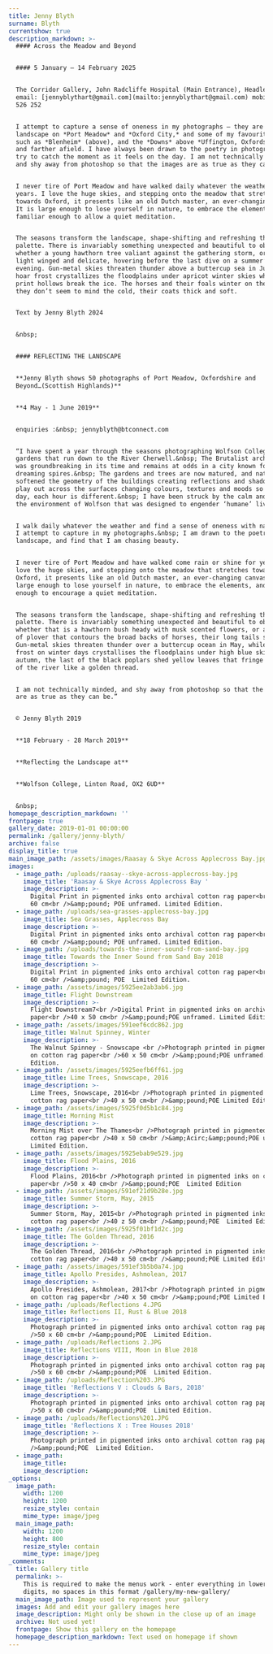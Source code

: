 ```yaml
---
title: Jenny Blyth
surname: Blyth
currentshow: true
description_markdown: >-
  #### Across the Meadow and Beyond


  #### 5 January – 14 February 2025


  The Corridor Gallery, John Radcliffe Hospital (Main Entrance), Headley Way
  email: [jennyblythart@gmail.com](mailto:jennyblythart@gmail.com) mobile: 07798
  526 252


  I attempt to capture a sense of oneness in my photographs – they are of
  landscape on *Port Meadow* and *Oxford City,* and some of my favourite places
  such as *Blenheim* (above), and the *Downs* above *Uffington, Oxfordshire*,
  and farther afield. I have always been drawn to the poetry in photography, and
  try to catch the moment as it feels on the day. I am not technically minded,
  and shy away from photoshop so that the images are as true as they can be.


  I never tire of Port Meadow and have walked daily whatever the weather for
  years. I love the huge skies, and stepping onto the meadow that stretches
  towards Oxford, it presents like an old Dutch master, an ever-changing canvas.
  It is large enough to lose yourself in nature, to embrace the elements, and
  familiar enough to allow a quiet meditation.


  The seasons transform the landscape, shape-shifting and refreshing the
  palette. There is invariably something unexpected and beautiful to observe
  whether a young hawthorn tree valiant against the gathering storm, or a tern,
  light winged and delicate, hovering before the last dive on a summer’s
  evening. Gun-metal skies threaten thunder above a buttercup sea in June, while
  hoar frost crystallizes the floodplains under apricot winter skies where hoof
  print hollows break the ice. The horses and their foals winter on the meadow -
  they don’t seem to mind the cold, their coats thick and soft.


  Text by Jenny Blyth 2024


  &nbsp;


  #### REFLECTING THE LANDSCAPE


  **Jenny Blyth shows 50 photographs of Port Meadow, Oxfordshire and
  Beyond…(Scottish Highlands)**


  **4 May - 1 June 2019**


  enquiries :&nbsp; jennyblyth@btconnect.com


  “I have spent a year through the seasons photographing Wolfson College and the
  gardens that run down to the River Cherwell.&nbsp; The Brutalist architecture
  was groundbreaking in its time and remains at odds in a city known for its
  dreaming spires.&nbsp; The gardens and trees are now matured, and nature has
  softened the geometry of the buildings creating reflections and shadows that
  play out across the surfaces changing colours, textures and moods so that each
  day, each hour is different.&nbsp; I have been struck by the calm and joy in
  the environment of Wolfson that was designed to engender ‘humane’ living.


  I walk daily whatever the weather and find a sense of oneness with nature that
  I attempt to capture in my photographs.&nbsp; I am drawn to the poetry in the
  landscape, and find that I am chasing beauty.


  I never tire of Port Meadow and have walked come rain or shine for years. I
  love the huge skies, and stepping onto the meadow that stretches towards
  Oxford, it presents like an old Dutch master, an ever-changing canvas. It is
  large enough to lose yourself in nature, to embrace the elements, and familiar
  enough to encourage a quiet meditation.


  The seasons transform the landscape, shape-shifting and refreshing the
  palette. There is invariably something unexpected and beautiful to observe
  whether that is a hawthorn bush heady with musk scented flowers, or a murmur
  of plover that contours the broad backs of horses, their long tails sashaying.
  Gun-metal skies threaten thunder over a buttercup ocean in May, while hoar
  frost on winter days crystallises the floodplains under high blue skies. In
  autumn, the last of the black poplars shed yellow leaves that fringe the edge
  of the river like a golden thread.


  I am not technically minded, and shy away from photoshop so that the images
  are as true as they can be.”


  © Jenny Blyth 2019


  **18 February - 28 March 2019**


  **Reflecting the Landscape at**


  **Wolfson College, Linton Road, OX2 6UD**


  &nbsp;
homepage_description_markdown: ''
frontpage: true
gallery_date: 2019-01-01 00:00:00
permalink: /gallery/jenny-blyth/
archive: false
display_title: true
main_image_path: /assets/images/Raasay & Skye Across Applecross Bay.jpg
images:
  - image_path: /uploads/raasay--skye-across-applecross-bay.jpg
    image_title: 'Raasay & Skye Across Applecross Bay '
    image_description: >-
      Digital Print in pigmented inks onto archival cotton rag paper<br />50 x
      60 cm<br />&amp;pound; POE unframed. Limited Edition. 
  - image_path: /uploads/sea-grasses-applecross-bay.jpg
    image_title: Sea Grasses, Applecross Bay
    image_description: >-
      Digital Print in pigmented inks onto archival cotton rag paper<br />50 x
      60 cm<br />&amp;pound; POE unframed. Limited Edition.
  - image_path: /uploads/towards-the-inner-sound-from-sand-bay.jpg
    image_title: Towards the Inner Sound from Sand Bay 2018
    image_description: >-
      Digital Print in pigmented inks onto archival cotton rag paper<br />50 x
      60 cm<br />&amp;pound; POE  Limited Edition.
  - image_path: /assets/images/5925ee2ab3ab6.jpg
    image_title: Flight Downstream
    image_description: >-
      Flight Downstream7<br />Digital Print in pigmented inks on archival
      paper<br />40 x 50 cm<br />&amp;pound;POE unframed. Limited Edition.
  - image_path: /assets/images/591eef6cdc862.jpg
    image_title: Walnut Spinney, Winter
    image_description: >-
      The Walnut Spinney - Snowscape <br />Photograph printed in pigmented inks
      on cotton rag paper<br />60 x 50 cm<br />&amp;pound;POE unframed. Limited
      Edition.
  - image_path: /assets/images/5925eefb6ff61.jpg
    image_title: Lime Trees, Snowscape, 2016
    image_description: >-
      Lime Trees, Snowscape, 2016<br />Photograph printed in pigmented inks on
      cotton rag paper<br />40 x 50 cm<br />&amp;pound;POE Limited Edition.
  - image_path: /assets/images/5925f0d5b1c84.jpg
    image_title: Morning Mist
    image_description: >-
      Morning Mist over The Thames<br />Photograph printed in pigmented inks on
      cotton rag paper<br />40 x 50 cm<br />&amp;Acirc;&amp;pound;POE unframed.
      Limited Edition.
  - image_path: /assets/images/5925ebab9e529.jpg
    image_title: Flood Plains, 2016
    image_description: >-
      Flood Plains, 2016<br />Photograph printed in pigmented inks on cotton rag
      paper<br />50 x 40 cm<br />&amp;pound;POE  Limited Edition
  - image_path: /assets/images/591ef21d9b28e.jpg
    image_title: Summer Storm, May, 2015
    image_description: >-
      Summer Storm, May, 2015<br />Photograph printed in pigmented inks on
      cotton rag paper<br />40 z 50 cm<br />&amp;pound;POE  Limited Edition
  - image_path: /assets/images/5925f01bf1d2c.jpg
    image_title: The Golden Thread, 2016
    image_description: >-
      The Golden Thread, 2016<br />Photograph printed in pigmented inks on
      cotton rag paper<br />40 x 50 cm<br />&amp;pound;POE Limited Edition
  - image_path: /assets/images/591ef3b5b0a74.jpg
    image_title: Apollo Presides, Ashmolean, 2017
    image_description: >-
      Apollo Presides, Ashmolean, 2017<br />Photograph printed in pigmented inks
      on cotton rag paper<br />40 x 50 cm<br />&amp;pound;POE Limited Edition
  - image_path: /uploads/Reflections 4.JPG
    image_title: Reflections II, Rust & Blue 2018
    image_description: >-
      Photograph printed in pigmented inks onto archival cotton rag paper<br
      />50 x 60 cm<br />&amp;pound;POE  Limited Edition.
  - image_path: /uploads/Reflections 2.JPG
    image_title: Reflections VIII, Moon in Blue 2018
    image_description: >-
      Photograph printed in pigmented inks onto archival cotton rag paper<br
      />50 x 60 cm<br />&amp;pound;POE  Limited Edition.
  - image_path: /uploads/Reflection%203.JPG
    image_title: 'Reflections V : Clouds & Bars, 2018'
    image_description: >-
      Photograph printed in pigmented inks onto archival cotton rag paper<br
      />50 x 60 cm<br />&amp;pound;POE  Limited Edition.
  - image_path: /uploads/Reflections%201.JPG
    image_title: 'Reflections X : Tree Houses 2018'
    image_description: >-
      Photograph printed in pigmented inks onto archival cotton rag paper<br
      />&amp;pound;POE  Limited Edition.
  - image_path:
    image_title:
    image_description:
_options:
  image_path:
    width: 1200
    height: 1200
    resize_style: contain
    mime_type: image/jpeg
  main_image_path:
    width: 1200
    height: 800
    resize_style: contain
    mime_type: image/jpeg
_comments:
  title: Gallery title
  permalink: >-
    This is required to make the menus work - enter everything in lower case, no
    digits, no spaces in this format /gallery/my-new-gallery/
  main_image_path: Image used to represent your gallery
  images: Add and edit your gallery images here
  image_description: Might only be shown in the close up of an image
  archive: Not used yet!
  frontpage: Show this gallery on the homepage
  homepage_description_markdown: Text used on homepage if shown
---
```

